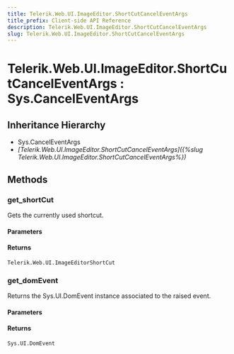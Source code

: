 ```yaml
---
title: Telerik.Web.UI.ImageEditor.ShortCutCancelEventArgs
title_prefix: Client-side API Reference
description: Telerik.Web.UI.ImageEditor.ShortCutCancelEventArgs
slug: Telerik.Web.UI.ImageEditor.ShortCutCancelEventArgs
---
```


# Telerik.Web.UI.ImageEditor.ShortCutCancelEventArgs : Sys.CancelEventArgs 

## Inheritance Hierarchy

* Sys.CancelEventArgs
* *[Telerik.Web.UI.ImageEditor.ShortCutCancelEventArgs]({%slug Telerik.Web.UI.ImageEditor.ShortCutCancelEventArgs%})*


## Methods

###  get_shortCut

Gets the currently used shortcut.

#### Parameters

#### Returns

`Telerik.Web.UI.ImageEditorShortCut`

### get_domEvent

Returns the Sys.UI.DomEvent instance associated to the raised event.

#### Parameters

#### Returns

`Sys.UI.DomEvent` 

